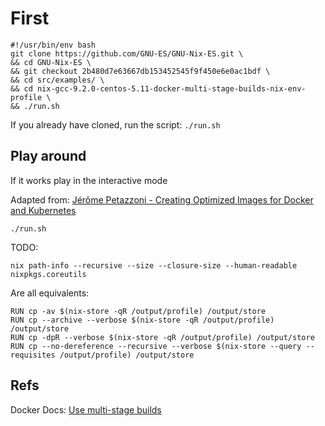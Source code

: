 # First

```
#!/usr/bin/env bash
git clone https://github.com/GNU-ES/GNU-Nix-ES.git \
&& cd GNU-Nix-ES \
&& git checkout 2b480d7e63667db153452545f9f450e6e0ac1bdf \
&& cd src/examples/ \
&& cd nix-gcc-9.2.0-centos-5.11-docker-multi-stage-builds-nix-env-profile \
&& ./run.sh
```

If you already have cloned, run the script:
`./run.sh`


## Play around

If it works play in the interactive mode

Adapted from: [Jérôme Petazzoni - Creating Optimized Images for Docker and Kubernetes](https://www.youtube.com/watch?v=UbXv-T4IUXk&list=PLf-O3X2-mxDmn0ikyO7OF8sPr2GDQeZXk&index=15)

`./run.sh`


TODO:

`nix path-info --recursive --size --closure-size --human-readable nixpkgs.coreutils`


Are all equivalents:
```
RUN cp -av $(nix-store -qR /output/profile) /output/store
RUN cp --archive --verbose $(nix-store -qR /output/profile) /output/store
RUN cp -dpR --verbose $(nix-store -qR /output/profile) /output/store
RUN cp --no-dereference --recursive --verbose $(nix-store --query --requisites /output/profile) /output/store
```


## Refs

Docker Docs: [Use multi-stage builds](https://docs.docker.com/develop/develop-images/multistage-build/)

